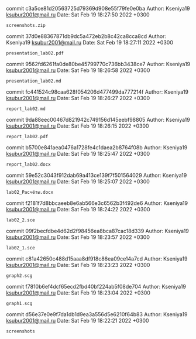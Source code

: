 commit c3a5ce81d20563725d79369d908e55f79fe0e0ba
Author: Kseniya19 <ksubur2001@mail.ru>
Date:   Sat Feb 19 18:27:50 2022 +0300

    screenshots.zip

commit 37d0e88367871db9dc5a472eb2b8c42ca8cca8cd
Author: Kseniya19 <ksubur2001@mail.ru>
Date:   Sat Feb 19 18:27:11 2022 +0300

    presentation_lab02.pdf

commit 9562fd6261fa0de80be45799770c736bb3438ce7
Author: Kseniya19 <ksubur2001@mail.ru>
Date:   Sat Feb 19 18:26:58 2022 +0300

    presentation_lab02.md

commit fc441524c98caa628f054206d477499da777214f
Author: Kseniya19 <ksubur2001@mail.ru>
Date:   Sat Feb 19 18:26:27 2022 +0300

    report_lab02.md

commit 9da88eec00467d821942c749156d145eebf98805
Author: Kseniya19 <ksubur2001@mail.ru>
Date:   Sat Feb 19 18:26:15 2022 +0300

    report_lab02.pdf

commit b5700e841aea0476a1728fe4c1daea2b8764f08b
Author: Kseniya19 <ksubur2001@mail.ru>
Date:   Sat Feb 19 18:25:47 2022 +0300

    report_lab02.docx

commit 59e52c3043f912dab69a413ce139f7f501564029
Author: Kseniya19 <ksubur2001@mail.ru>
Date:   Sat Feb 19 18:25:07 2022 +0300

    lab02_Расчёты.docx

commit f2181f7d8bbcaeeb8e6ab566e3c6562b3f492de6
Author: Kseniya19 <ksubur2001@mail.ru>
Date:   Sat Feb 19 18:24:22 2022 +0300

    lab02_2.sce

commit 09f2becfdbe4d62d2f98456ea8bca87cac18d339
Author: Kseniya19 <ksubur2001@mail.ru>
Date:   Sat Feb 19 18:23:57 2022 +0300

    lab02_1.sce

commit c81a42650c488d15aaa8df918c86ea09ce14a7cd
Author: Kseniya19 <ksubur2001@mail.ru>
Date:   Sat Feb 19 18:23:23 2022 +0300

    graph2.scg

commit f7810b6ef4dcf65ecd2fbd40bf224ab5f08de704
Author: Kseniya19 <ksubur2001@mail.ru>
Date:   Sat Feb 19 18:23:04 2022 +0300

    graph1.scg

commit d56e37e0e9f7da1db1d9ea3a556d5e6210f64b83
Author: Kseniya19 <ksubur2001@mail.ru>
Date:   Sat Feb 19 18:22:21 2022 +0300

    screenshots
